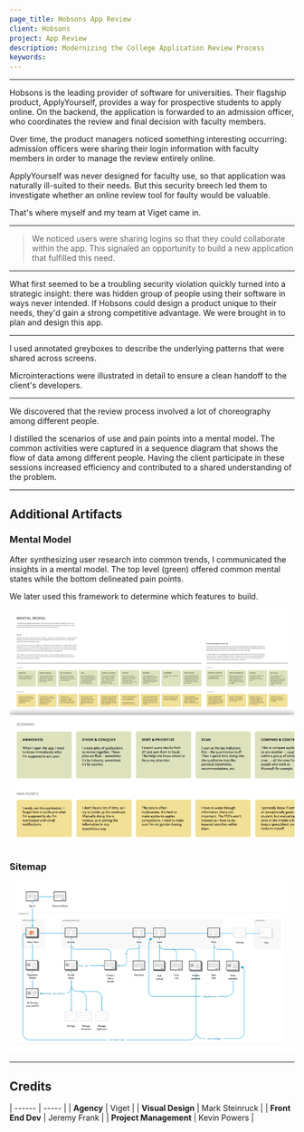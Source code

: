```yaml
---
page_title: Hobsons App Review
client: Hobsons 
project: App Review
description: Modernizing the College Application Review Process
keywords: 
---
```


---

Hobsons is the leading provider of software for universities. Their flagship product, ApplyYourself, provides a way for prospective students to apply online. On the backend, the application is forwarded to an admission officer, who coordinates the review and final decision with faculty members.

Over time, the product managers noticed something interesting occurring: admission officers were sharing their login information with faculty members in order to manage the review entirely online.

ApplyYourself was never designed for faculty use, so that application was naturally ill-suited to their needs. But this security breech led them to investigate whether an online review tool for faulty would be valuable.

That's where myself and my team at Viget came in.

---

> We noticed users were sharing logins so that they could collaborate within the app. This signaled an opportunity to build a new application that fulfilled this need.

---

What first seemed to be a troubling security violation quickly turned into a strategic insight: there was hidden group of people using their software in ways never intended. If Hobsons could design a product unique to their needs, they'd gain a strong competitive advantage. We were brought in to plan and design this app.

---

I used annotated greyboxes to describe the underlying patterns that were shared across screens.

Microinteractions were illustrated in detail to ensure a clean handoff to the client's developers.

---

We discovered that the review process involved a lot of choreography among different people.

I distilled the scenarios of use and pain points into a mental model. The common activities were captured in a sequence diagram that shows the flow of data among different people. Having the client participate in these sessions increased efficiency and contributed to a shared understanding of the problem.

---

## Additional Artifacts

### Mental Model

After synthesizing user research into common trends, I communicated the insights in a mental model. The top level (green) offered common mental states while the bottom delineated pain points. 

We later used this framework to determine which features to build.

![Mental Model](assets/mental-model.png)

### Sitemap

![Sitemap](assets/sitemap.png)

---

## Credits

| ------ | ----- |
| <strong>Agency</strong> | Viget |
| <strong>Visual Design</strong> | Mark Steinruck |
| <strong>Front End Dev</strong> | Jeremy Frank | 
| <strong>Project Management</strong> | Kevin Powers | 

